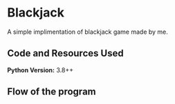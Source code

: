 # Blackjack
A simple implimentation of blackjack game made by me.

## Code and Resources Used 
**Python Version:** 3.8++

## Flow of the program
![]()

